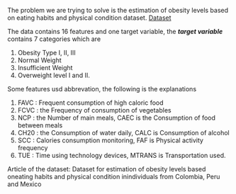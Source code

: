 The problem we are trying to solve is the estimation of obesity levels based on eating habits and physical condition dataset.
<a href="https://archive.ics.uci.edu/ml/datasets/Estimation+of+obesity+levels+based+on+eating+habits+and+physical+condition+">Dataset</a>

The data contains 16 features and one target variable, the ***target variable*** contains 7 categories which are 
  1. Obesity Type I, II, III
  2. Normal Weight
  3. Insufficient Weight
  4. Overweight level I and II.


Some features usd abbrevation, the following is the explanations
  1. FAVC : Frequent consumption of high caloric food
  2. FCVC : the Frequency of consumption of vegetables
  3. NCP : the Number of main meals, CAEC is the Consumption of food between meals
  4. CH20 : the Consumption of water daily, CALC is Consumption of alcohol 
  5. SCC : Calories consumption monitoring, FAF is Physical activity frequency
  6. TUE : Time using technology devices, MTRANS is Transportation used.


Article of the dataset: Dataset for estimation of obesity levels based oneating habits and physical condition inindividuals from Colombia, Peru and Mexico
